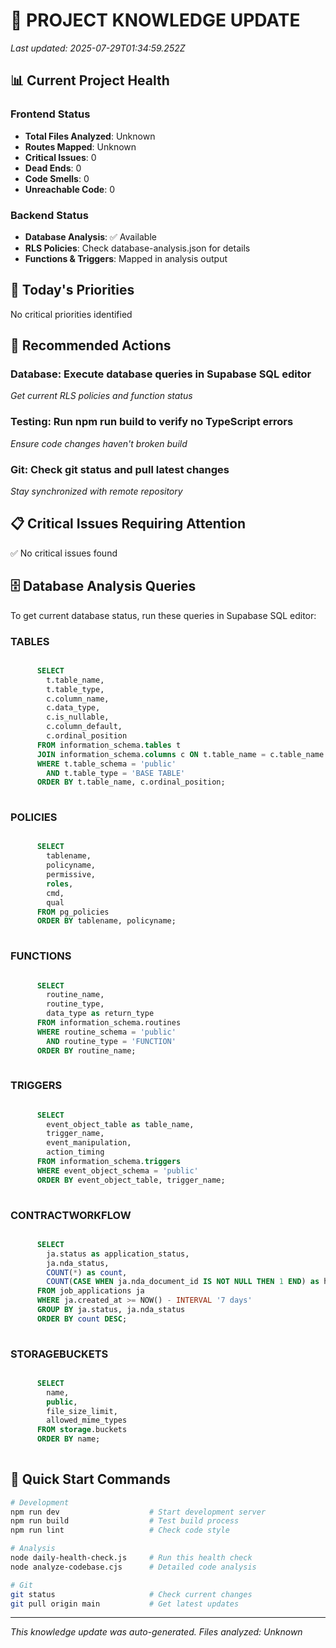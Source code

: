 
# 🔄 PROJECT KNOWLEDGE UPDATE
*Last updated: 2025-07-29T01:34:59.252Z*

## 📊 Current Project Health

### Frontend Status
- **Total Files Analyzed**: Unknown
- **Routes Mapped**: Unknown
- **Critical Issues**: 0
- **Dead Ends**: 0
- **Code Smells**: 0
- **Unreachable Code**: 0

### Backend Status
- **Database Analysis**: ✅ Available
- **RLS Policies**: Check database-analysis.json for details
- **Functions & Triggers**: Mapped in analysis output

## 🚨 Today's Priorities

No critical priorities identified

## 🔧 Recommended Actions


### Database: Execute database queries in Supabase SQL editor
*Get current RLS policies and function status*


### Testing: Run npm run build to verify no TypeScript errors
*Ensure code changes haven't broken build*


### Git: Check git status and pull latest changes
*Stay synchronized with remote repository*


## 📋 Critical Issues Requiring Attention

✅ No critical issues found

## 🗄️ Database Analysis Queries

To get current database status, run these queries in Supabase SQL editor:


### TABLES
```sql

      SELECT 
        t.table_name,
        t.table_type,
        c.column_name,
        c.data_type,
        c.is_nullable,
        c.column_default,
        c.ordinal_position
      FROM information_schema.tables t
      JOIN information_schema.columns c ON t.table_name = c.table_name
      WHERE t.table_schema = 'public'
        AND t.table_type = 'BASE TABLE'
      ORDER BY t.table_name, c.ordinal_position;
    
```


### POLICIES
```sql

      SELECT 
        tablename,
        policyname,
        permissive,
        roles,
        cmd,
        qual
      FROM pg_policies
      ORDER BY tablename, policyname;
    
```


### FUNCTIONS
```sql

      SELECT 
        routine_name,
        routine_type,
        data_type as return_type
      FROM information_schema.routines
      WHERE routine_schema = 'public'
        AND routine_type = 'FUNCTION'
      ORDER BY routine_name;
    
```


### TRIGGERS
```sql

      SELECT 
        event_object_table as table_name,
        trigger_name,
        event_manipulation,
        action_timing
      FROM information_schema.triggers
      WHERE event_object_schema = 'public'
      ORDER BY event_object_table, trigger_name;
    
```


### CONTRACTWORKFLOW
```sql

      SELECT 
        ja.status as application_status,
        ja.nda_status,
        COUNT(*) as count,
        COUNT(CASE WHEN ja.nda_document_id IS NOT NULL THEN 1 END) as has_nda_document
      FROM job_applications ja
      WHERE ja.created_at >= NOW() - INTERVAL '7 days'
      GROUP BY ja.status, ja.nda_status
      ORDER BY count DESC;
    
```


### STORAGEBUCKETS
```sql

      SELECT 
        name,
        public,
        file_size_limit,
        allowed_mime_types
      FROM storage.buckets
      ORDER BY name;
    
```


## 🎯 Quick Start Commands

```bash
# Development
npm run dev                    # Start development server
npm run build                  # Test build process  
npm run lint                   # Check code style

# Analysis  
node daily-health-check.js     # Run this health check
node analyze-codebase.cjs      # Detailed code analysis

# Git
git status                     # Check current changes
git pull origin main           # Get latest updates
```

---
*This knowledge update was auto-generated. Files analyzed: Unknown*
